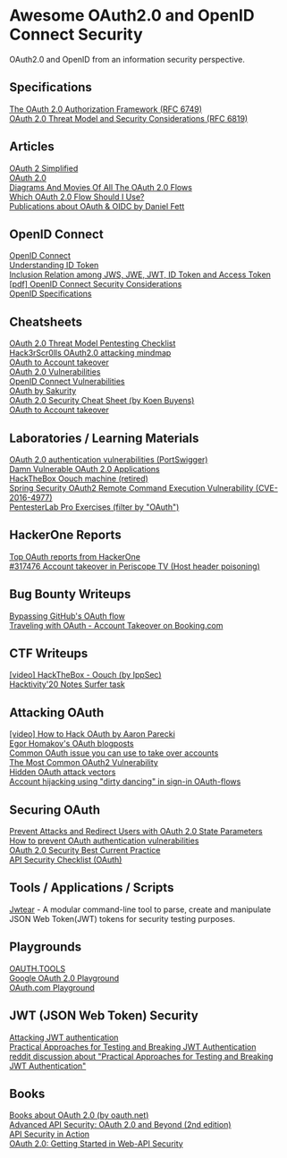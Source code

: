 # Awesome OAuth2.0 and OpenID Connect Security
OAuth2.0 and OpenID from an information security perspective.

## Specifications
[The OAuth 2.0 Authorization Framework (RFC 6749)](https://datatracker.ietf.org/doc/html/rfc6749)  
[OAuth 2.0 Threat Model and Security Considerations (RFC 6819)](https://datatracker.ietf.org/doc/html/rfc6819)

## Articles
[OAuth 2 Simplified](https://aaronparecki.com/oauth-2-simplified/)  
[OAuth 2.0](https://oauth.net/2/)  
[Diagrams And Movies Of All The OAuth 2.0 Flows](https://darutk.medium.com/diagrams-and-movies-of-all-the-oauth-2-0-flows-194f3c3ade85)  
[Which OAuth 2.0 Flow Should I Use?](https://auth0.com/docs/get-started/authentication-and-authorization-flow/which-oauth-2-0-flow-should-i-use)  
[Publications about OAuth & OIDC by Daniel Fett](https://danielfett.de/publications/)

## OpenID Connect
[OpenID Connect](https://openid.net/connect/)  
[Understanding ID Token](https://darutk.medium.com/understanding-id-token-5f83f50fa02e)  
[Inclusion Relation among JWS, JWE, JWT, ID Token and Access Token](https://darutk.medium.com/inclusion-relation-among-jws-jwe-jwt-id-token-and-access-token-a99312fc1ad4)  
[[pdf] OpenID Connect Security Considerations](https://www.nds.ruhr-uni-bochum.de/media/ei/veroeffentlichungen/2017/01/13/OIDCSecurity_1.pdf)  
[OpenID Specifications](https://openid.net/developers/specs/)

## Cheatsheets
[OAuth 2.0 Threat Model Pentesting Checklist](https://securityhubs.io/oauth2_threat_model)  
[Hack3rScr0lls OAuth2.0 attacking mindmap](https://twitter.com/hackerscrolls/status/1269266750467649538)  
[OAuth to Account takeover](https://book.hacktricks.xyz/pentesting-web/oauth-to-account-takeover)  
[OAuth 2.0 Vulnerabilities](https://0xn3va.gitbook.io/cheat-sheets/web-application/oauth-2.0-vulnerabilities)  
[OpenID Connect Vulnerabilities](https://0xn3va.gitbook.io/cheat-sheets/web-application/oauth-2.0-vulnerabilities/openid-connect)  
[OAuth by Sakurity](http://sakurity.com/oauth)  
[OAuth 2.0 Security Cheat Sheet (by Koen Buyens)](https://github.com/koenbuyens/oauth-2.0-security-cheat-sheet)  
[OAuth to Account takeover](https://book.hacktricks.xyz/pentesting-web/oauth-to-account-takeover)

## Laboratories / Learning Materials
[OAuth 2.0 authentication vulnerabilities (PortSwigger)](https://portswigger.net/web-security/oauth)  
[Damn Vulnerable OAuth 2.0 Applications](https://github.com/koenbuyens/Vulnerable-OAuth-2.0-Applications)  
[HackTheBox Oouch machine (retired)](https://app.hackthebox.com/machines/231)  
[Spring Security OAuth2 Remote Command Execution Vulnerability (CVE-2016-4977)](https://github.com/vulhub/vulhub/tree/f8f0268746f22ec1437a8aee67f7e7ba1bfba86f/spring/CVE-2016-4977)  
[PentesterLab Pro Exercises (filter by "OAuth")](https://pentesterlab.com/exercises)

## HackerOne Reports
[Top OAuth reports from HackerOne](https://github.com/reddelexc/hackerone-reports/blob/master/tops_by_bug_type/TOPOAUTH.md)  
[#317476 Account takeover in Periscope TV (Host header poisoning)](https://hackerone.com/reports/317476)

## Bug Bounty Writeups
[Bypassing GitHub's OAuth flow](https://blog.teddykatz.com/2019/11/05/github-oauth-bypass.html)  
[Traveling with OAuth - Account Takeover on Booking.com](https://salt.security/blog/traveling-with-oauth-account-takeover-on-booking-com)

## CTF Writeups
[[video] HackTheBox - Oouch (by IppSec)](https://www.youtube.com/watch?v=EUtqjK27MxQ)  
[Hacktivity'20 Notes Surfer task](https://github.com/gr455/ctf-writeups/blob/master/hacktivity20/notes_surfer.md)

## Attacking OAuth
[[video] How to Hack OAuth by Aaron Parecki](https://www.youtube.com/watch?v=tbu4CfzP25o)  
[Egor Homakov's OAuth blogposts](http://homakov.blogspot.com/search?q=oauth)  
[Common OAuth issue you can use to take over accounts](https://webstersprodigy.net/2013/05/09/common-oauth-issue-you-can-use-to-take-over-accounts/)  
[The Most Common OAuth2 Vulnerability](http://homakov.blogspot.com/2012/07/saferweb-most-common-oauth2.html)  
[Hidden OAuth attack vectors](https://portswigger.net/research/hidden-oauth-attack-vectors)  
[Account hijacking using "dirty dancing" in sign-in OAuth-flows](https://labs.detectify.com/2022/07/06/account-hijacking-using-dirty-dancing-in-sign-in-oauth-flows/)

## Securing OAuth
[Prevent Attacks and Redirect Users with OAuth 2.0 State Parameters](https://auth0.com/docs/secure/attack-protection/state-parameters)  
[How to prevent OAuth authentication vulnerabilities](https://portswigger.net/web-security/oauth/preventing)  
[OAuth 2.0 Security Best Current Practice](https://datatracker.ietf.org/doc/html/draft-ietf-oauth-security-topics)  
[API Security Checklist (OAuth)](https://github.com/shieldfy/API-Security-Checklist#oauth)

## Tools / Applications / Scripts
[Jwtear](https://github.com/KINGSABRI/jwtear) - A modular command-line tool to parse, create and manipulate JSON Web Token(JWT) tokens for security testing purposes.

## Playgrounds
[OAUTH.TOOLS](https://oauth.tools/)  
[Google OAuth 2.0 Playground](https://developers.google.com/oauthplayground/)  
[OAuth.com Playground](https://www.oauth.com/playground/)

## JWT (JSON Web Token) Security
[Attacking JWT authentication](https://www.sjoerdlangkemper.nl/2016/09/28/attacking-jwt-authentication/)  
[Practical Approaches for Testing and Breaking JWT Authentication](https://mazinahmed.net/blog/breaking-jwt/)  
[reddit discussion about "Practical Approaches for Testing and Breaking JWT Authentication"](https://www.reddit.com/r/netsec/comments/dn10q2/practical_approaches_for_testing_and_breaking_jwt/)

## Books
[Books about OAuth 2.0 (by oauth.net)](https://oauth.net/books/)  
[Advanced API Security: OAuth 2.0 and Beyond (2nd edition)](https://www.amazon.com/Advanced-API-Security-Definitive-Guide/dp/1484220498)  
[API Security in Action](https://www.manning.com/books/api-security-in-action)  
[OAuth 2.0: Getting Started in Web-API Security](https://www.amazon.com/OAuth-2-0-Getting-Security-University/dp/1507800916)
